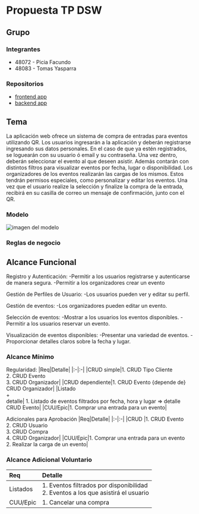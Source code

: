 # Propuesta TP DSW

## Grupo
### Integrantes
* 48072 - Picia Facundo
* 48083 - Tomas Yasparra

### Repositorios
* [frontend app](http://hyperlinkToGihubOrGitlab)
* [backend app](http://hyperlinkToGihubOrGitlab)


## Tema

La aplicación web ofrece un sistema de compra de entradas para eventos utilizando QR. Los usuarios ingresarán a la aplicación y deberán registrarse ingresando sus datos personales. En el caso de que ya estén registrados, se loguearán con su usuario ó email y su contraseña. Una vez dentro, deberán seleccionar el evento al que deseen asistir. Además contarán con distintos filtros para visualizar eventos por fecha, lugar o disponibilidad.
Los organizadores de los eventos realizarán las cargas de los mismos. Estos tendrán permisos especiales, como personalizar y editar los eventos. 
Una vez que el usuario realize la selección y finalize la compra de la entrada, recibirá en su casilla de correo un mensaje de confirmación, junto con el QR.

### Modelo
![imagen del modelo]()

### Reglas de negocio

## Alcance Funcional 

Registro y Autenticación:
-Permitir a los usuarios registrarse y autenticarse de manera segura.
-Permitir a los organizadores crear un evento

Gestión de Perfiles de Usuario:
-Los usuarios pueden ver y editar su perfil.

Gestión de eventos:
-Los organizadores pueden editar un evento.

Selección de eventos:
-Mostrar a los usuarios los eventos disponibles.
-Permitir a los usuarios reservar un evento.

Visualización de eventos disponibles:
-Presentar una variedad de eventos.
-Proporcionar detalles claros sobre la fecha y lugar.

### Alcance Mínimo
Regularidad:
|Req|Detalle|
|:-|:-|
|CRUD simple|1. CRUD Tipo Cliente<br>2. CRUD Evento<br>3. CRUD Organizador|
|CRUD dependiente|1. CRUD Evento {depende de} CRUD Organizador|
|Listado<br>+<br>detalle| 1. Listado de eventos filtrados por fecha, hora y lugar => detalle CRUD Evento|
|CUU/Epic|1. Comprar una entrada para un evento|


Adicionales para Aprobación
|Req|Detalle|
|:-|:-|
|CRUD |1. CRUD Evento<br>2. CRUD Usuario<br>3. CRUD Compra<br>4. CRUD Organizador|
|CUU/Epic|1. Comprar una entrada para un evento<br>2. Realizar la carga de un evento|


### Alcance Adicional Voluntario

|Req|Detalle|
|:-|:-|
|Listados |1. Eventos filtrados por disponibilidad <br>2. Eventos a los que asistirá el usuario|
|CUU/Epic|1. Cancelar una compra|

